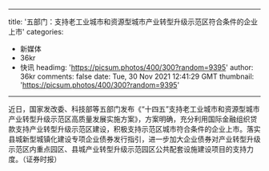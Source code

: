 
---
title: '​五部门：支持老工业城市和资源型城市产业转型升级示范区符合条件的企业上市'
categories: 
 - 新媒体
 - 36kr
 - 快讯
headimg: 'https://picsum.photos/400/300?random=9395'
author: 36kr
comments: false
date: Tue, 30 Nov 2021 12:41:29 GMT
thumbnail: 'https://picsum.photos/400/300?random=9395'
---

<div>   
近日，国家发改委、科技部等五部门发布《“十四五”支持老工业城市和资源型城市产业转型升级示范区高质量发展实施方案》，方案明确，充分利用国际金融组织贷款支持产业转型升级示范区建设，积极支持示范区城市符合条件的企业上市。落实县城新型城镇化建设专项企业债券发行指引，进一步加大企业债券对产业转型升级示范区内重点园区、县城产业转型升级示范园区公共配套设施建设项目的支持力度。（证券时报）  
</div>
            